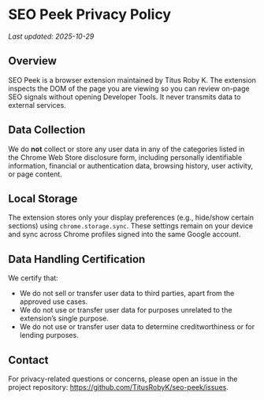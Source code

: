 # SEO Peek Privacy Policy

_Last updated: 2025-10-29_

## Overview

SEO Peek is a browser extension maintained by Titus Roby K. The extension inspects
the DOM of the page you are viewing so you can review on-page SEO signals without
opening Developer Tools. It never transmits data to external services.

## Data Collection

We do **not** collect or store any user data in any of the categories listed in
the Chrome Web Store disclosure form, including personally identifiable
information, financial or authentication data, browsing history, user activity,
or page content.

## Local Storage

The extension stores only your display preferences (e.g., hide/show certain
sections) using `chrome.storage.sync`. These settings remain on your device and
sync across Chrome profiles signed into the same Google account.

## Data Handling Certification

We certify that:

- We do not sell or transfer user data to third parties, apart from the approved use cases.
- We do not use or transfer user data for purposes unrelated to the extension’s single purpose.
- We do not use or transfer user data to determine creditworthiness or for lending purposes.

## Contact

For privacy-related questions or concerns, please open an issue in the project
repository: <https://github.com/TitusRobyK/seo-peek/issues>.
